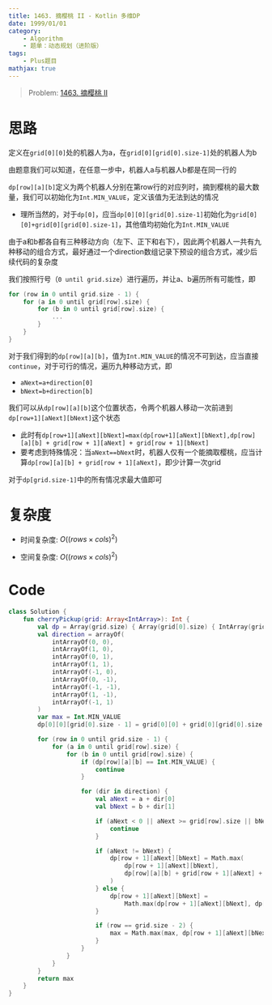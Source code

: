 ```yaml
---
title: 1463. 摘樱桃 II - Kotlin 多维DP
date: 1999/01/01
category: 
    - Algorithm
    - 题单：动态规划（进阶版）
tags:
    - Plus题目
mathjax: true
---
```

> Problem: [1463. 摘樱桃 II](https://leetcode.cn/problems/cherry-pickup-ii/description/)

# 思路
定义在`grid[0][0]`处的机器人为a，在`grid[0][grid[0].size-1]`处的机器人为b

由题意我们可以知道，在任意一步中，机器人a与机器人b都是在同一行的

`dp[row][a][b]`定义为两个机器人分别在第row行的对应列时，摘到樱桃的最大数量，我们可以初始化为`Int.MIN_VALUE`，定义该值为无法到达的情况
- 理所当然的，对于`dp[0]`，应当`dp[0][0][grid[0].size-1]`初始化为`grid[0][0]+grid[0][grid[0].size-1]`，其他值均初始化为`Int.MIN_VALUE`

由于a和b都各自有三种移动方向（左下、正下和右下），因此两个机器人一共有九种移动的组合方式，最好通过一个direction数组记录下预设的组合方式，减少后续代码的复杂度

我们按照行号（`0 until grid.size`）进行遍历，并让a、b遍历所有可能性，即
```Kotlin
for (row in 0 until grid.size - 1) {
    for (a in 0 until grid[row].size) {
        for (b in 0 until grid[row].size) {
            ...
        }
    }
}   
```

对于我们得到的`dp[row][a][b]`，值为`Int.MIN_VALUE`的情况不可到达，应当直接`continue`，对于可行的情况，遍历九种移动方式，即
- `aNext=a+direction[0]`
- `bNext=b+direction[b]`

我们可以从`dp[row][a][b]`这个位置状态，令两个机器人移动一次前进到`dp[row+1][aNext][bNext]`这个状态
- 此时有`dp[row+1][aNext][bNext]=max(dp[row+1][aNext][bNext],dp[row][a][b] + grid[row + 1][aNext] + grid[row + 1][bNext]`
- 要考虑到特殊情况：当`aNext==bNext`时，机器人仅有一个能摘取樱桃，应当计算`dp[row][a][b] + grid[row + 1][aNext]`，即少计算一次grid

对于`dp[grid.size-1]`中的所有情况求最大值即可

# 复杂度
- 时间复杂度:  $O((rows\times cols)^2)$

- 空间复杂度:  $O((rows\times cols)^2)$

# Code
```Kotlin
class Solution {
    fun cherryPickup(grid: Array<IntArray>): Int {
        val dp = Array(grid.size) { Array(grid[0].size) { IntArray(grid[0].size) { Int.MIN_VALUE } } }
        val direction = arrayOf(
            intArrayOf(0, 0),
            intArrayOf(1, 0),
            intArrayOf(0, 1),
            intArrayOf(1, 1),
            intArrayOf(-1, 0),
            intArrayOf(0, -1),
            intArrayOf(-1, -1),
            intArrayOf(1, -1),
            intArrayOf(-1, 1)
        )
        var max = Int.MIN_VALUE
        dp[0][0][grid[0].size - 1] = grid[0][0] + grid[0][grid[0].size - 1]

        for (row in 0 until grid.size - 1) {
            for (a in 0 until grid[row].size) {
                for (b in 0 until grid[row].size) {
                    if (dp[row][a][b] == Int.MIN_VALUE) {
                        continue
                    }

                    for (dir in direction) {
                        val aNext = a + dir[0]
                        val bNext = b + dir[1]

                        if (aNext < 0 || aNext >= grid[row].size || bNext < 0 || bNext >= grid[row].size) {
                            continue
                        }

                        if (aNext != bNext) {
                            dp[row + 1][aNext][bNext] = Math.max(
                                dp[row + 1][aNext][bNext],
                                dp[row][a][b] + grid[row + 1][aNext] + grid[row + 1][bNext]
                            )
                        } else {
                            dp[row + 1][aNext][bNext] =
                                Math.max(dp[row + 1][aNext][bNext], dp[row][a][b] + grid[row + 1][aNext])
                        }

                        if (row == grid.size - 2) {
                            max = Math.max(max, dp[row + 1][aNext][bNext])
                        }
                    }
                }
            }
        }
        return max
    }
}
```
